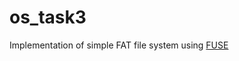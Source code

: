 os_task3
========
Implementation of simple FAT file system using [FUSE](http://fuse.sourceforge.net/)
